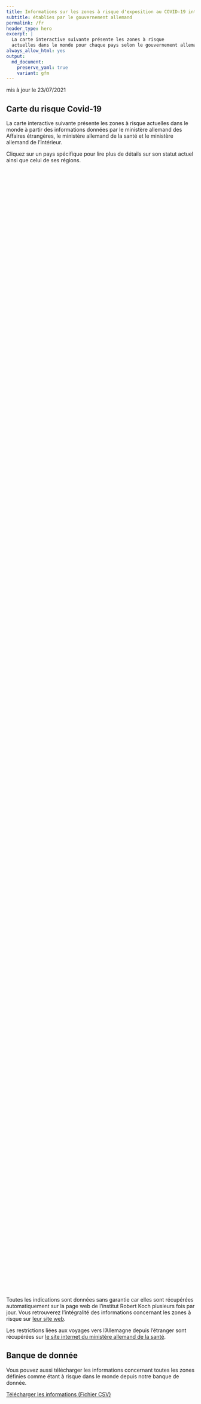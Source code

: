```yaml
---
title: Informations sur les zones à risque d'exposition au COVID-19 internationales
subtitle: établies par le gouvernement allemand
permalink: /fr
header_type: hero
excerpt: |
  La carte interactive suivante présente les zones à risque
  actuelles dans le monde pour chaque pays selon le gouvernement allemand.
always_allow_html: yes
output: 
  md_document:
    preserve_yaml: true
    variant: gfm
---
```


<!-- Modify _R/index_fr.Rmd file instead -->

<p class="text-right font-weight-bold">

mis à jour le 23/07/2021

</p>

## Carte du risque Covid-19

La carte interactive suivante présente les zones à risque actuelles dans
le monde à partir des informations données par le ministère allemand des
Affaires étrangères, le ministère allemand de la santé et le ministère
allemand de l’intérieur.

<!--more-->

Cliquez sur un pays spécifique pour lire plus de détails sur son statut
actuel ainsi que celui de ses régions.


<div id="leaflet" style="width:100%;height:75vh;" class="leaflet html-widget"></div>
<script src="https://corona-atlas.de/assets/data/locale_fr.js"></script> 
<script src="https://corona-atlas.de/assets/js/map.js"></script>

Toutes les indications sont données sans garantie car elles sont
récupérées automatiquement sur la page web de l’institut Robert Koch
plusieurs fois par jour. Vous retrouverez l’intégralité des informations
concernant les zones à risque sur [leur site
web](https://rki.de/risikogebiete).

Les restrictions liées aux voyages vers l’Allemagne depuis l’étranger
sont récupérées sur [le site internet du ministère allemand de la
santé](https://www.bundesgesundheitsministerium.de/coronavirus-infos-reisende).

## Banque de donnée

Vous pouvez aussi télécharger les informations concernant toutes les
zones définies comme étant à risque dans le monde depuis notre banque de
donnée.

<div id="reactable" class="reactable html-widget" style="width:auto;height:auto;"></div>
<script type="application/json" data-for="reactable">{"x":{"tag":{"name":"Reactable","attribs":{"data":{"Pays/Région":["Afghanistan","Angola","Albanie","Andorre","Émirats arabes unis","Argentine","Arménie","Antigua-et-Barbuda","Australie","Autriche","Azerbaïdjan","Burundi","Belgique","Bénin","Burkina Faso","Bangladesh","Bulgarie","Bahreïn","Bahamas","Bosnie-Herzégovine","Bélarus","Belize","Bolivie","Brésil","Barbade","Brunei","Bhoutan","Botswana","République Centrafricaine","Canada","Suisse","Chili","Chine","Côte d'Ivoire","Cameroun","République démocratique du Congo","Congo","Colombie","Comores","Cap-Vert","Costa Rica","Cuba","Chypre","Tchéquie","Allemagne","Djibouti","Dominique","Danemark","République Dominicaine","Algérie","Équateur","Égypte","Érythrée","Espagne","Estonie","Éthiopie","Finlande","Fidji","France","Micronésie","Gabon","Royaume-Uni","Géorgie","Ghana","Guinée","Gambie","Guinée-Bissau","Guinée Équatoriale","Grèce","Grenade","Guatemala","Guyana","Hong-Kong","Honduras","Croatie","Haïti","Hongrie","Indonésie","Inde","Irlande","Iran","Irak","Islande","Israël","Italie","Jamaïque","Jordanie","Japon","Kazakhstan","Kenya","Kirghizistan","Cambodge","Kiribati","Saint-Kitts-et-Nevis","Corée du Sud","Koweït","Laos","Liban","Libéria","Libye","Sainte-Lucie","Liechtenstein","Sri Lanka","Lesotho","Lituanie","Luxembourg","Lettonie","Maroc","Monaco","Moldavie","Madagascar","Maldives","Mexique","Îles Marshall","Macédoine du Nord","Mali","Malte","Myanmar/Burma","Monténégro","Mongolie","Mozambique","Mauritanie","Maurice","Malawi","Malaisie","Namibie","Niger","Nigeria","Nicaragua","Nioue","Pays-Bas","Norvège","Népal","Nauru","Nouvelle-Zélande","Oman","Pakistan","Panama","Pérou","Philippines","Palaos","Papouasie-Nouvelle-Guinée","Pologne","Corée du Nord","Portugal","Paraguay","Palestine","Qatar","Roumanie","Russie","Rwanda","Arabie saoudite","Soudan","Sénégal","Singapour","Îles Salomon","Sierra Leone","El Salvador","San Marin","Somalie","Serbie","Soudan du Sud","Sao Tomé-et-Principe","Surinam","Slovaquie","Slovénie","Suède","Eswatini","Seychelles","Syrie","Tchad","Togo","Thaïlande","Tadjikistan","Turkménistan","Timor-Leste","Tonga","Trinité-et-Tobago","Tunisie","Turquie","Tuvalu","République unie de Tanzanie","Ouganda","Ukraine","Uruguay","États-Unis","Ouzbékistan","Vatican","Saint-Vincent-et-les-Grenadines","Vénézuela","Vietnam","Vanuatu","Samoa","Kosovo","Yémen","Afrique du Sud","Zambie","Zimbabwe"],"Niveau de risque":["Zone à risque","Zone à risque","Zone sans risque","Zone à risque","Zone à risque","Zone à forte incidence","Zone sans risque","Zone sans risque","Zone sans risque","Zone sans risque","Zone sans risque","Zone à risque","Zone sans risque","Zone à risque","Zone à risque","Zone à risque","Zone sans risque","Zone à risque","Zone à risque","Zone sans risque","Zone à risque","Zone à risque","Zone à forte incidence","Zone de variantes du virus","Zone sans risque","Zone sans risque","Zone à risque","Zone de variantes du virus","Zone à risque","Zone sans risque","Zone sans risque","Zone à forte incidence","Zone sans risque","Zone à risque","Zone à risque","Zone à risque","Zone à risque","Zone à forte incidence","Zone sans risque","Zone à risque","Zone à forte incidence","Zone à forte incidence","Zone à forte incidence","Zone sans risque",null,"Zone à risque","Zone sans risque","Zone à risque (partiel)","Zone à risque","Zone à risque","Zone à forte incidence","Zone à forte incidence","Zone à risque","Zone à forte incidence","Zone sans risque","Zone à risque","Zone sans risque","Zone à forte incidence","Zone à risque (partiel)","Zone sans risque","Zone à risque","Zone à forte incidence","Zone à forte incidence","Zone à risque","Zone à risque","Zone à risque","Zone à risque","Zone à risque","Zone à risque","Zone sans risque","Zone à risque","Zone à risque","Zone sans risque","Zone à risque","Zone à risque (partiel)","Zone à risque","Zone sans risque","Zone à forte incidence","Zone à forte incidence","Zone à risque","Zone à forte incidence","Zone à risque","Zone sans risque","Zone sans risque","Zone sans risque","Zone sans risque","Zone sans risque","Zone sans risque","Zone à risque","Zone à risque","Zone à risque","Zone sans risque","Zone sans risque","Zone à risque","Zone sans risque","Zone à forte incidence","Zone sans risque","Zone sans risque","Zone à risque","Zone à forte incidence","Zone sans risque","Zone sans risque","Zone à risque","Zone de variantes du virus","Zone sans risque","Zone sans risque","Zone sans risque","Zone à risque","Zone à risque","Zone sans risque","Zone à risque","Zone à risque","Zone à risque","Zone sans risque","Zone sans risque","Zone à risque","Zone à risque","Zone à risque","Zone sans risque","Zone à forte incidence","Zone de variantes du virus","Zone à risque","Zone sans risque","Zone de variantes du virus","Zone à forte incidence","Zone de variantes du virus","Zone à risque","Zone à risque","Zone à risque","Zone sans risque","Zone à forte incidence","Zone sans risque","Zone à forte incidence","Zone sans risque","Zone sans risque","Zone à forte incidence","Zone à risque","Zone à risque","Zone à forte incidence","Zone à risque","Zone sans risque","Zone à risque","Zone sans risque","Zone à risque","Zone à forte incidence","Zone à forte incidence","Zone sans risque","Zone sans risque","Zone sans risque","Zone à forte incidence","Zone à risque","Zone sans risque","Zone à forte incidence","Zone à risque","Zone sans risque","Zone sans risque","Zone à risque","Zone à risque","Zone sans risque","Zone à risque","Zone sans risque","Zone à risque","Zone sans risque","Zone à forte incidence","Zone sans risque","Zone sans risque","Zone sans risque","Zone de variantes du virus","Zone à forte incidence","Zone à forte incidence","Zone à risque","Zone à risque","Zone à risque","Zone à risque","Zone à risque","Zone à risque","Zone sans risque","Zone à risque","Zone à forte incidence","Zone à risque","Zone sans risque","Zone à forte incidence","Zone à risque","Zone sans risque","Zone de variantes du virus","Zone sans risque","Zone à risque","Zone sans risque","Zone sans risque","Zone à risque","Zone sans risque","Zone sans risque","Zone sans risque","Zone sans risque","Zone à risque","Zone de variantes du virus","Zone de variantes du virus","Zone de variantes du virus"],"Détails":["depuis le 21/02/2021","depuis le 15/06/2020",null,"depuis le 23/05/2021","depuis le 18/04/2021","depuis le 18/04/2021",null,null,null,null,null,"depuis le 15/06/2020",null,"depuis le 15/06/2020","depuis le 15/06/2020","depuis le 15/06/2020",null,"depuis le 11/07/2021","depuis le 25/04/2021",null,"depuis le 15/06/2020","depuis le 15/06/2020","depuis le 24/01/2021","depuis le 19/01/2021",null,null,"depuis le 15/06/2020","depuis le 07/02/2021","depuis le 15/06/2020",null,null,"depuis le 03/04/2021",null,"depuis le 15/06/2020","depuis le 15/06/2020","depuis le 15/06/2020","depuis le 15/06/2020","depuis le 24/01/2021",null,"depuis le 20/06/2021","depuis le 09/05/2021","depuis le 18/07/2021","depuis le 11/07/2021",null,null,"depuis le 15/06/2020",null,"depuis le 25/07/2021. Les régions suivantes sont exclues: -Groënland","depuis le 30/05/2021","depuis le 15/06/2020","depuis le 31/01/2021","depuis le 24/01/2021","depuis le 15/06/2020","depuis le 27/07/2021",null,"depuis le 15/06/2020",null,"depuis le 11/07/2021","depuis le 25/07/2021. Le niveau de risque concerne les régions suivantes: -Guyane Française, depuis le 21/08/2020; -La Corse, depuis le 25/07/2021; -Martinique, depuis le 25/07/2021; -Occitanie, depuis le 25/07/2021; -Provence-Alpes-Côte d'Azur, depuis le 25/07/2021; -Réunion, Île de la, depuis le 28/02/2021; -St. Martin, depuis le 26/08/2020",null,"depuis le 15/06/2020","depuis le 07/07/2021","depuis le 25/07/2021","depuis le 15/06/2020","depuis le 15/06/2020","depuis le 15/06/2020","depuis le 15/06/2020","depuis le 15/06/2020","depuis le 18/07/2021",null,"depuis le 15/06/2020","depuis le 15/06/2020",null,"depuis le 15/06/2020","depuis le 27/06/2021. Le niveau de risque concerne les régions suivantes: -Zadar, depuis le 27/06/2021","depuis le 15/06/2020",null,"depuis le 18/07/2021","depuis le 07/07/2021","depuis le 25/07/2021","depuis le 24/01/2021","depuis le 15/06/2020",null,null,null,null,null,null,"depuis le 15/06/2020","depuis le 15/06/2020","depuis le 15/06/2020",null,null,"depuis le 20/06/2021",null,"depuis le 21/03/2021",null,null,"depuis le 15/06/2020","depuis le 18/07/2021",null,null,"depuis le 18/07/2021","depuis le 31/01/2021",null,null,null,"depuis le 15/06/2020","depuis le 25/07/2021",null,"depuis le 15/06/2020","depuis le 18/07/2021","depuis le 13/06/2021",null,null,"depuis le 15/06/2020","depuis le 25/07/2021","depuis le 18/07/2021",null,"depuis le 13/06/2021","depuis le 07/02/2021","depuis le 15/06/2020",null,"depuis le 07/02/2021","depuis le 13/06/2021","depuis le 20/06/2021","depuis le 15/06/2020","depuis le 15/06/2020","depuis le 15/06/2020",null,"depuis le 27/07/2021",null,"depuis le 07/07/2021",null,null,"depuis le 20/06/2021","depuis le 15/06/2020","depuis le 28/02/2021","depuis le 03/04/2021","depuis le 15/06/2020",null,"depuis le 17/06/2020",null,"depuis le 15/06/2020","depuis le 07/07/2021","depuis le 21/03/2021",null,null,null,"depuis le 07/07/2021","depuis le 27/06/2021",null,"depuis le 31/01/2021","depuis le 15/06/2020",null,null,"depuis le 15/06/2020","depuis le 15/06/2020",null,"depuis le 15/06/2020",null,"depuis le 15/06/2020",null,"depuis le 23/05/2021",null,null,null,"depuis le 31/01/2021","depuis le 14/02/2021","depuis le 31/01/2021","depuis le 15/06/2020","depuis le 15/06/2020","depuis le 18/07/2021","depuis le 15/06/2020","depuis le 17/06/2020","depuis le 17/06/2020",null,"depuis le 11/07/2021","depuis le 25/04/2021","depuis le 06/06/2021",null,"depuis le 14/03/2021","depuis le 20/06/2021",null,"depuis le 06/06/2021",null,"depuis le 15/06/2020",null,null,"depuis le 15/06/2020",null,null,null,null,"depuis le 15/06/2020","depuis le 13/01/2021","depuis le 07/02/2021","depuis le 07/02/2021"]},"columns":[{"accessor":"Pays/Région","name":"Pays/Région","type":"character"},{"accessor":"Niveau de risque","name":"Niveau de risque","type":"character"},{"accessor":"Détails","name":"Détails","type":"character"}],"filterable":true,"searchable":true,"defaultPageSize":10,"showPageSizeOptions":true,"pageSizeOptions":[10,25,50,100],"paginationType":"jump","showPageInfo":true,"minRows":1,"striped":true,"dataKey":"808f3e9319404d1238560785b89e37a6","key":"808f3e9319404d1238560785b89e37a6"},"children":[]},"class":"reactR_markup"},"evals":[],"jsHooks":[]}</script>

<p class="text-center my-5">

<a href="assets/dist/db_countries_risk_fr.csv" class="btn btn-primary">Télécharger
les informations (Fichier CSV)</a>

</p>
